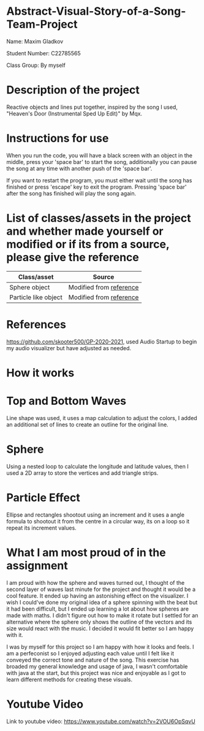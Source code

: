 # Abstract-Visual-Story-of-a-Song-Team-Project

Name: Maxim Gladkov

Student Number: C22785565

Class Group: By myself


# Description of the project
Reactive objects and lines put together, inspired by the song I used, "Heaven's Door (Instrumental Sped Up Edit)" by Mqx.


# Instructions for use
When you run the code, you will have a black screen with an object in the middle, press your 'space bar' to start the song,
additionally you can pause the song at any time with another push of the 'space bar'.

If you want to restart the program, you must either wait until the song has finished or press 'escape' key to exit the program.
Pressing 'space bar' after the song has finished will play the song again.


# List of classes/assets in the project and whether made yourself or modified or if its from a source, please give the reference

| Class/asset | Source |
|-----------|-----------|
| Sphere object | Modified from [reference](https://www.youtube.com/watch?v=RkuBWEkBrZA) |
| Particle like object | Modified from [reference](https://www.youtube.com/watch?v=283rmgvFDE0) |


# References
https://github.com/skooter500/GP-2020-2021, used Audio Startup to begin my audio visualizer but have adjusted as needed.

# How it works

# Top and Bottom Waves
Line shape was used, it uses a map calculation to adjust the colors, I added an additional set of lines to create an outline for the original line. 

# Sphere
Using a nested loop to calculate the longitude and latitude values, then I used a 2D array to store the vertices and add triangle strips.

# Particle Effect
Ellipse and rectangles shootout using an increment and it uses a angle formula to shootout it from the centre in a circular way, its on a loop so it repeat its increment values.


# What I am most proud of in the assignment
I am proud with how the sphere and waves turned out, I thought of the second layer of waves last minute for the project and thought it would be a cool feature. It ended up having an astonishing effect on the visualizer. I wish I could've done my original idea of a sphere spinning with the beat but it had been difficult, but I ended up learning a lot about how spheres are made with maths. I didn't figure out how to make it rotate but I settled for an alternative where the sphere only shows the outline of the vectors and its size would react with the music. I decided it would fit better so I am happy with it.

I was by myself for this project so I am happy with how it looks and feels. I am a perfeconist so I enjoyed adjusting each value until I felt like it conveyed the correct tone and nature of the song. This exercise has broaded my general knowledge and usage of java, I wasn't comfortable with java at the start, but this project was nice and enjoyable as I got to learn different methods for creating these visuals.




# Youtube Video

Link to youtube video:
https://www.youtube.com/watch?v=2VOU6OpSqvU
